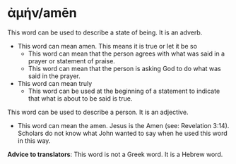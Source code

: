 # ἀμήν/amēn

This word can be used to describe a state of being. It is an adverb.

* This word can mean amen. This means it is true or let it be so
    * This word can mean that the person agrees with what was said in a prayer or statement of praise.
    * This word can mean that the person is asking God to do what was said in the prayer.
* This word can mean truly
    * This word can be used at the beginning of a statement to indicate that what is about to be said is true.

This word can be used to describe a person. It is an adjective.

* This word can mean the amen. Jesus is the Amen (see: Revelation 3:14). Scholars do not know what John wanted to say when he used this word in this way. 

**Advice to translators**: This word is not a Greek word. It is a Hebrew word. 
